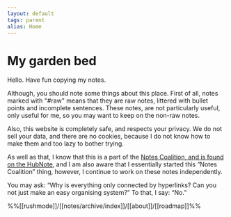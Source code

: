 ```yaml
---
layout: default
tags: parent
alias: Home
---
```

# My garden bed
Hello. Have fun copying my notes.

Although, you should note some things about this place. First of all, notes marked with "#raw" means that they are raw notes, littered with bullet points and incomplete sentences. These notes, are not particularly useful, only useful for me, so you may want to keep on the non-raw notes.

Also, this website is completely safe, and respects your privacy. We do not sell your data, and there are no cookies, because I do not know how to make them and too lazy to bother trying.

As well as that, I know that this is a part of the [Notes Coalition, and is found on the HubNote](https://notes-coalition.github.io/), and I am also aware that I essentially started this “Notes Coalition” thing, however, I continue to work on these notes independently.

You may ask: “Why is everything only connected by hyperlinks? Can you not just make an easy organising system?” To that, I say: “No.”


%%[[rushmode]]/[[notes/archive/index]]/[[about]]/[[roadmap]]%%